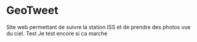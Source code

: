 # GeoTweet
Site web permettant de suivre la station ISS et de prendre des photos vue du ciel.
Test
Je test encore si ca marche
